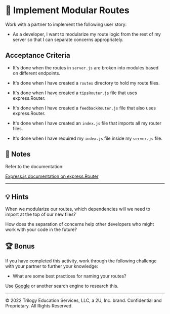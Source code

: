 # 📖 Implement Modular Routes

Work with a partner to implement the following user story:

* As a developer, I want to modularize my route logic from the rest of my server so that I can separate concerns appropriately. 

## Acceptance Criteria

* It's done when the routes in `server.js` are broken into modules based on different endpoints.

* It's done when I have created a `routes` directory to hold my route files.

* It's done when I have created a `tipsRouter.js` file that uses express.Router.

* It's done when I have created a `feedbackRouter.js` file that also uses express.Router.

* It's done when I have created an `index.js` file that imports all my router files.

* It's done when I have required my `index.js` file inside my `server.js` file.

## 📝 Notes

Refer to the documentation:

[Express.js documentation on express.Router](http://expressjs.com/en/guide/routing.html#express-router)

---

## 💡 Hints

When we modularize our routes, which dependencies will we need to import at the top of our new files?

How does the separation of concerns help other developers who might work with your code in the future?

## 🏆 Bonus

If you have completed this activity, work through the following challenge with your partner to further your knowledge:

* What are some best practices for naming your routes?

Use [Google](https://www.google.com) or another search engine to research this.

---
© 2022 Trilogy Education Services, LLC, a 2U, Inc. brand. Confidential and Proprietary. All Rights Reserved.
